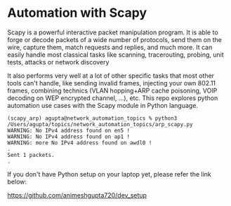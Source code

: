 # Automation with Scapy

Scapy is a powerful interactive packet manipulation program. It is able to forge or decode packets of a wide number of protocols, send them on the wire, capture them, match requests and replies, and much more. It can easily handle most classical tasks like scanning, tracerouting, probing, unit tests, attacks or network discovery

It also performs very well at a lot of other specific tasks that most other tools can't handle, like sending invalid frames, injecting your own 802.11 frames, combining technics (VLAN hopping+ARP cache poisoning, VOIP decoding on WEP encrypted channel, ...), etc.
This repo explores python automation use cases with the Scapy module in Python language.


```
(scapy_arp) agupta@network_automation_topics % python3 /Users/agupta/topics/network_automation_topics/arp_scapy.py
WARNING: No IPv4 address found on en5 !
WARNING: No IPv4 address found on ap1 !
WARNING: more No IPv4 address found on awdl0 !
.
Sent 1 packets.
.
```


If you don't have Python setup on your laptop yet, please refer the link below:

https://github.com/animeshgupta720/dev_setup
